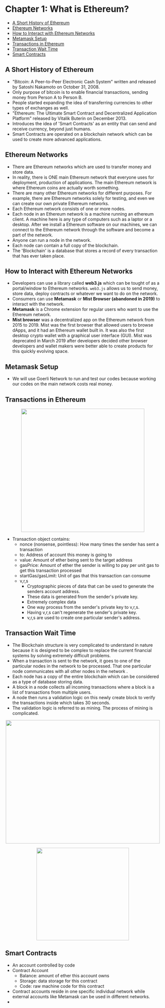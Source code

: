 # Chapter 1: What is Ethereum?

- [A Short History of Ethereum](#a-short-history-of-ethereum)
- [Ethereum Networks](#ethereum-networks)
- [How to Interact with Ethereum Networks](#how-to-interact-with-ethereum-networks)
- [Metamask Setup](#metamask-setup)
- [Transactions in Ethereum](#transactions-in-ethereum)
- [Transaction Wait Time](#transaction-wait-time)
- [Smart Contracts](#smart-contracts)

## A Short History of Ethereum

- "Bitcoin: A Peer-to-Peer Electronic Cash System" written and released by Satoshi Nakamoto on October 31, 2008.
- Only purpose of bitcoin is to enable financial transactions, sending money from Person A to Person B.
- People started expanding the idea of transferring currencies to other types of exchanges as well.
- "Ethereum: The Ultimate Smart Contract and Decentralized Application Platform" released by Vitalik Buterin on December 2013.
- Introduces the idea of 'Smart Contracts' as an entity that can send and receive currency, beyond just humans.
- Smart Contracts are operated on a blockchain network which can be used to create more advanced applications.

## Ethereum Networks

- There are Ethereum networks which are used to transfer money and store data.
- In reality, there is ONE main Ethereum network that everyone uses for deployment, production of applications. The main Ethereum network is where Ethereum coins are actually worth something.
- There are many other Ethereum networks for different purposes. For example, there are Ethereum networks solely for testing, and even we can create our own private Ethereum networks.
- Each Ethereum network consists of one or more nodes.
- Each node in an Ethereum network is a machine running an ethereum client. A machine here is any type of computers such as a laptor or a desktop. After we install a Ethereum software on our machines, we can connect to the Ethereum network through the software and become a part of the network.
- Anyone can run a node in the network.
- Each node can contain a full copy of the blockchain.
- The 'Blockchain' is a database that stores a record of every transaction that has ever taken place.

## How to Interact with Ethereum Networks

- Developers can use a library called **web3.js** which can be tought of as a portal/window to Ethereum networks. `web3.js` allows us to send money, store data, deploy contracts or whatever we want to do on the network.
- Consumers can use **Metamask** or **Mist Browser (abandoned in 2019)** to interact with the network. 
- **Metamask** is a Chrome extension for regular users who want to use the Ethereum network. 
- **Mist browser** was a decentralized app on the Ethereum network from 2015 to 2019. Mist was the first browser that allowed users to browse dApps, and it had an Ethereum wallet built in. It was also the first desktop crypto wallet with a graphical user interface (GUI). Mist was deprecated in March 2019 after developers decided other browser developers and wallet makers were better able to create products for this quickly evolving space.

## Metamask Setup

- We will use Goerli Network to run and test our codes because working our codes on the main network costs real money.

## Transactions in Ethereum

<p align="center">
  <img width="400" height="400" src="https://user-images.githubusercontent.com/41933169/217088718-72eefc4f-faf9-4a66-82cc-b1415aa187fb.png">
</p>

- Transaction object contains:
  - nonce (nonsense, pointless): How many times the sender has sent a transaction
  - to: Address of account this money is going to
  - value: Amount of ether being sent to the target address
  - gasPrice: Amount of ether the sender is willing to pay per unit gas to get this transaction processed
  - startGas/gasLimit: Unit of gas that this transaction can consume
  - v,r,s
    - Cryptographic pieces of data that can be used to generate the senders account address. 
    - These data is generated from the sender's private key.
    - Extremely complex data 
    - One way process from the sender's private key to v,r,s.
    - Having v,r,s can't regenerate the sender's private key.
    - v,r,s are used to create one particular sender's address.

## Transaction Wait Time

- The Blockchain structure is very complicated to understand in nature because it is designed to be complex to replace the current financial systems by solving extremely difficult problems.
- When a transaction is sent to the network, it goes to one of the particular nodes in the network to be processed. That one particular node communicates with all other nodes in the network .
- Each node has a copy of the entire blockchain which can be considered as a type of database storing data.
- A block in a node collects all incoming transactions where a block is a list of transactions from multiple users.
- A node then runs a validation logic on this newly create block to verify the transactions inside which takes 30 seconds.
- The validation logic is referred to as mining. The process of mining is complicated.

<p align="center">
  <img width="500" height="400" src="https://user-images.githubusercontent.com/41933169/218238910-c68389b0-f9f0-4b9c-b734-30ec2020afdd.png">
</p>

<p align="center">
  <img width="300" height="300" src="https://user-images.githubusercontent.com/41933169/218238928-8236c26a-3a18-46f7-b16f-a2a6ee68b40e.png">
</p>

## Smart Contracts

- An account controlled by code
- Contract Account
  - Balance: amount of ether this account owns
  - Storage: data storage for this contract
  - Code: raw machine code for this contract
- Contract accounts reside in one specific individual network while external accounts like Metamask can be used in different networks.
- 



